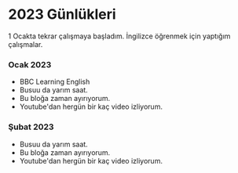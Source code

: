 # 2023 Günlükleri

1 Ocakta tekrar çalışmaya başladım. İngilizce öğrenmek için yaptığım çalışmalar.

### Ocak 2023
- BBC Learning English
- Busuu da yarım saat.
- Bu bloğa zaman ayırıyorum.
- Youtube'dan hergün bir kaç video izliyorum.

### Şubat 2023
- Busuu da yarım saat. 
- Bu bloğa zaman ayırıyorum.
- Youtube'dan hergün bir kaç video izliyorum.

